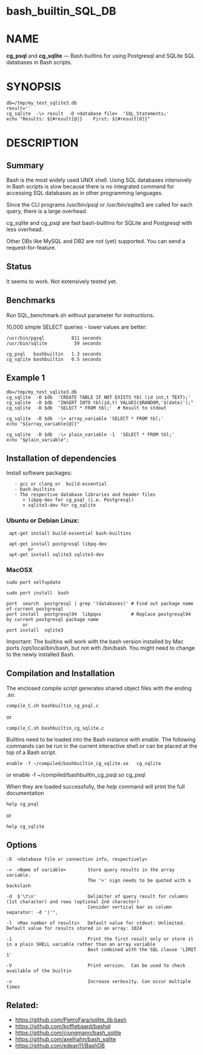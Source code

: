 # bash_builtin_SQL_DB

NAME
====

**cg_psql**  and **cg_sqlite** — Bash builtins for using Postgresql and SQLite SQL databases in Bash scripts.

SYNOPSIS
========


    db=/tmp/my_test_sqlite3.db
    result=''
    cg_sqlite  -\> result  -D <database file>  'SQL_Statements;'
    echo "Results: ${#result[@]}    First: ${#result[0]}"



DESCRIPTION
===========

## Summary

Bash is the most widely used UNIX shell.  Using SQL databases intensively in Bash scripts is slow
because there is no integrated command for accessing SQL databases as in other programming
languages.

Since the CLI programs /usr/bin/psql or /usr/bin/sqlite3 are called for each query, there is a large
overhead.


cg_sqlite and cg_psql are fast bash-builtins for SQLite and Postgresql with less overhead.


Other DBs like  MySQL and  DB2 are not (yet) supported. You can send a request-for-feature.

## Status

It seems to work. Not extensively tested yet.

## Benchmarks

Run SQL_benchmark.sh without parameter for  instructions.

10,000 simple SELECT queries - lower values are better:

    /usr/bin/pgsql          811 seconds
    /usr/bin/sqlite          59 seconds

    cg_psql   bashbuiltin   1.3 seconds
    cg_sqlite bashbuiltin   0.5 seconds




## Example 1


    db=/tmp/my_test_sqlite3.db
    cg_sqlite  -D $db  'CREATE TABLE IF NOT EXISTS tbl (id int,t TEXT);'
    cg_sqlite  -D $db  "INSERT INTO tbl(id,t) VALUES($RANDOM,'$(date)');"
    cg_sqlite  -D $db  'SELECT * FROM tbl;'  # Result to stdout

    cg_sqlite  -D $db  -\> array_variable 'SELECT * FROM tbl;'
    echo "${array_variable[@]}"

    cg_sqlite  -D $db  -\> plain_variable -1  'SELECT * FROM tbl;'
    echo "$plain_variable";



## Installation of dependencies

Install  software packages:

       - gcc or clang or  build-essential
       - bash-builtins
       - The respective database libraries and header files
          + libpq-dev for cg_psql (i.e. Postgresql)
          + sqlite3-dev for cg_sqlite
### Ubuntu or Debian Linux:

     apt-get install build-essential bash-builtins

     apt-get install postgresql libpq-dev
            or
     apt-get install sqlite3 sqlite3-dev




### MacOSX
    sudo port selfupdate

    sudo port install  bash

    port  search  postgresql | grep '(databases)' # Find out package name of current postgresql
    port install  postgresql94  libpqxx           # Replace postgresql94 by current postgresql package name
          or
    port install  sqlite3


Important: The builtins will work with  the bash version installed by Mac ports  /opt/local/bin/bash, but not with  /bin/bash.
You might need to change to the newly installed Bash.



## Compilation and Installation

The enclosed compile script generates shared object files with the ending *.so*.

    compile_C.sh bashbuiltin_cg_psql.c

or

    compile_C.sh bashbuiltin_cg_sqlite.c


Builtins need to be loaded into the Bash instance with *enable*.  The following commands can be run in the
current interactive shell or can be placed at the top of a Bash script.

    enable -f ~/compiled/bashbuiltin_cg_sqlite.so   cg_sqlite

or
    enable -f ~/compiled/bashbuiltin_cg_psql.so   cg_psql


When they are loaded successfully, the *help* command will print the full documentation

    help cg_psql

or

    help cg_sqlite




## Options

    -D  <database file or connection info, respectively>

    ->  <Name of variable>        Store query results in the array variable.
                                  The '>' sign needs to be quoted with a backslash

    -d  $'\t\n'                   Delimiter of query result for columns (1st character) and rows (optional 2nd character)
                                  Consider vertical bar as column separator: -d '|'",

    -l  <Max number of results>   Default value for stdout: Unlimited.  Default value for results stored in an array: 1024

    -1                            Print the first result only or store it in a plain SHELL variable rather than an array variable
                                  Best combined with the SQL clause 'LIMIT 1'

    -V                            Print version.  Can be used to check available of the builtin

    -v                            Increase verbosity. Can occur multiple times



## Related:

  - https://github.com/PietroFara/sqlite_lib.bash
  - https://github.com/koffiebaard/bashql
  - https://github.com/cjungmann/bash_sqlite
  - https://github.com/axelhahn/bash_sqlite
  - https://github.com/edean11/BashDB
